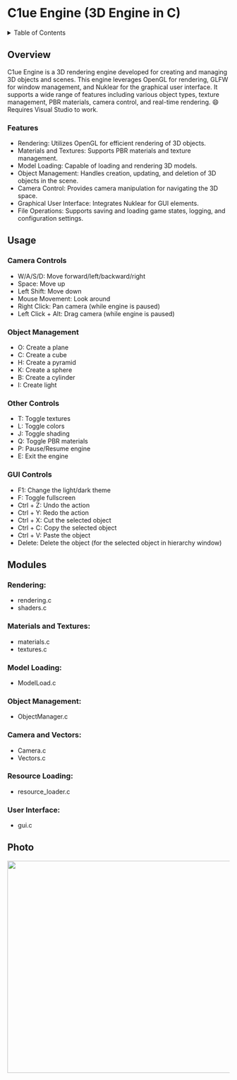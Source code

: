 # C1ue Engine (3D Engine in C)
<details>
  <summary>Table of Contents</summary>
  <ol>
    <li>
      <a href="#overview">About The Project</a>
      <ul>
        <li><a href="#features">Features</a></li>
      </ul>
    </li>
    <li>
      <a href="#usage">Usage</a>
      <ul>
        <li><a href="#camera_controls">Camera Controls</a></li>
        <li><a href="#object_management">Object Management</a></li>
        <li><a href="#other_controls">Other Controls</a></li>
        <li><a href="#gui_controls">GUI Controls</a></li>
      </ul>
    </li>
    <li>
      <a href="#modules">Modules</a>
      <ul>
        <li><a href="#rendering">Rendering</a></li>
        <li><a href="#materials_and_textures">Materials and Textures</a></li>
        <li><a href="#model_loading">Model Loading</a></li>
        <li><a href="#object_management">Object Management</a></li>
        <li><a href="#camera_and_vectors">Camera and Vectors</a></li>
        <li><a href="#resource_loading">Resource Loading</a></li>
        <li><a href="#user_interface">User Interface</a></li>
      </ul>
      <a href="#photo">Example usage of the Engine</a>
  </ol>
</details>

## Overview
C1ue Engine is a 3D rendering engine developed for creating and managing 3D objects and scenes. This engine leverages OpenGL for rendering, GLFW for window management, and Nuklear for the graphical user interface. It supports a wide range of features including various object types, texture management, PBR materials, camera control, and real-time rendering. :smile: Requires Visual Studio to work.

### Features
* Rendering: Utilizes OpenGL for efficient rendering of 3D objects.
* Materials and Textures: Supports PBR materials and texture management.
* Model Loading: Capable of loading and rendering 3D models.
* Object Management: Handles creation, updating, and deletion of 3D objects in the scene.
* Camera Control: Provides camera manipulation for navigating the 3D space.
* Graphical User Interface: Integrates Nuklear for GUI elements.
* File Operations: Supports saving and loading game states, logging, and configuration settings.

## Usage

### Camera Controls
* W/A/S/D: Move forward/left/backward/right
* Space: Move up
* Left Shift: Move down
* Mouse Movement: Look around
* Right Click: Pan camera (while engine is paused)
* Left Click + Alt: Drag camera (while engine is paused)

### Object Management
* O: Create a plane
* C: Create a cube
* H: Create a pyramid
* K: Create a sphere
* B: Create a cylinder
* I: Create light

### Other Controls
* T: Toggle textures
* L: Toggle colors
* J: Toggle shading
* Q: Toggle PBR materials
* P: Pause/Resume engine
* E: Exit the engine

### GUI Controls
* F1: Change the light/dark theme
* F: Toggle fullscreen
* Ctrl + Z: Undo the action
* Ctrl + Y: Redo the action
* Ctrl + X: Cut the selected object
* Ctrl + C: Copy the selected object
* Ctrl + V: Paste the object
* Delete: Delete the object (for the selected object in hierarchy window)

  
## Modules
### Rendering:
* rendering.c
* shaders.c
### Materials and Textures:
* materials.c
* textures.c
### Model Loading:
* ModelLoad.c
### Object Management:
* ObjectManager.c
### Camera and Vectors:
* Camera.c
* Vectors.c
### Resource Loading:
* resource_loader.c
### User Interface:
* gui.c

## Photo

<p align="center">
  <img width="1280" height="480" src="https://github.com/Klus3kk/3D-Engine-in-C/assets/93116510/5d7d7ee0-69e4-47eb-b4dd-53081c3f799c">
</p>

